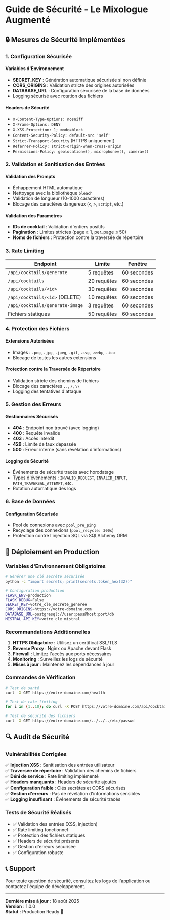 # Guide de Sécurité - Le Mixologue Augmenté

## 🔒 Mesures de Sécurité Implémentées

### 1. Configuration Sécurisée

#### Variables d'Environnement
- **SECRET_KEY** : Génération automatique sécurisée si non définie
- **CORS_ORIGINS** : Validation stricte des origines autorisées
- **DATABASE_URL** : Configuration sécurisée de la base de données
- Logging sécurisé avec rotation des fichiers

#### Headers de Sécurité
- `X-Content-Type-Options: nosniff`
- `X-Frame-Options: DENY`
- `X-XSS-Protection: 1; mode=block`
- `Content-Security-Policy: default-src 'self'`
- `Strict-Transport-Security` (HTTPS uniquement)
- `Referrer-Policy: strict-origin-when-cross-origin`
- `Permissions-Policy: geolocation=(), microphone=(), camera=()`

### 2. Validation et Sanitisation des Entrées

#### Validation des Prompts
- Échappement HTML automatique
- Nettoyage avec la bibliothèque `bleach`
- Validation de longueur (10-1000 caractères)
- Blocage des caractères dangereux (`<`, `>`, `script`, etc.)

#### Validation des Paramètres
- **IDs de cocktail** : Validation d'entiers positifs
- **Pagination** : Limites strictes (page ≥ 1, per_page ≤ 50)
- **Noms de fichiers** : Protection contre la traversée de répertoire

### 3. Rate Limiting

| Endpoint | Limite | Fenêtre |
|----------|--------|----------|
| `/api/cocktails/generate` | 5 requêtes | 60 secondes |
| `/api/cocktails` | 20 requêtes | 60 secondes |
| `/api/cocktails/<id>` | 30 requêtes | 60 secondes |
| `/api/cocktails/<id>` (DELETE) | 10 requêtes | 60 secondes |
| `/api/cocktails/generate-image` | 3 requêtes | 60 secondes |
| Fichiers statiques | 50 requêtes | 60 secondes |

### 4. Protection des Fichiers

#### Extensions Autorisées
- Images : `.png`, `.jpg`, `.jpeg`, `.gif`, `.svg`, `.webp`, `.ico`
- Blocage de toutes les autres extensions

#### Protection contre la Traversée de Répertoire
- Validation stricte des chemins de fichiers
- Blocage des caractères `..`, `/`, `\\`
- Logging des tentatives d'attaque

### 5. Gestion des Erreurs

#### Gestionnaires Sécurisés
- **404** : Endpoint non trouvé (avec logging)
- **400** : Requête invalide
- **403** : Accès interdit
- **429** : Limite de taux dépassée
- **500** : Erreur interne (sans révélation d'informations)

#### Logging de Sécurité
- Événements de sécurité tracés avec horodatage
- Types d'événements : `INVALID_REQUEST`, `INVALID_INPUT`, `PATH_TRAVERSAL_ATTEMPT`, etc.
- Rotation automatique des logs

### 6. Base de Données

#### Configuration Sécurisée
- Pool de connexions avec `pool_pre_ping`
- Recyclage des connexions (`pool_recycle: 300s`)
- Protection contre l'injection SQL via SQLAlchemy ORM

## 🚀 Déploiement en Production

### Variables d'Environnement Obligatoires

```bash
# Générer une clé secrète sécurisée
python -c "import secrets; print(secrets.token_hex(32))"

# Configuration production
FLASK_ENV=production
FLASK_DEBUG=False
SECRET_KEY=votre_cle_secrete_generee
CORS_ORIGINS=https://votre-domaine.com
DATABASE_URL=postgresql://user:pass@host:port/db
MISTRAL_API_KEY=votre_cle_mistral
```

### Recommandations Additionnelles

1. **HTTPS Obligatoire** : Utilisez un certificat SSL/TLS
2. **Reverse Proxy** : Nginx ou Apache devant Flask
3. **Firewall** : Limitez l'accès aux ports nécessaires
4. **Monitoring** : Surveillez les logs de sécurité
5. **Mises à jour** : Maintenez les dépendances à jour

### Commandes de Vérification

```bash
# Test de santé
curl -X GET https://votre-domaine.com/health

# Test de rate limiting
for i in {1..10}; do curl -X POST https://votre-domaine.com/api/cocktails/generate; done

# Test de sécurité des fichiers
curl -X GET https://votre-domaine.com/../../../etc/passwd
```

## 🔍 Audit de Sécurité

### Vulnérabilités Corrigées

✅ **Injection XSS** : Sanitisation des entrées utilisateur  
✅ **Traversée de répertoire** : Validation des chemins de fichiers  
✅ **Déni de service** : Rate limiting implémenté  
✅ **Headers manquants** : Headers de sécurité ajoutés  
✅ **Configuration faible** : Clés secrètes et CORS sécurisés  
✅ **Gestion d'erreurs** : Pas de révélation d'informations sensibles  
✅ **Logging insuffisant** : Événements de sécurité tracés  

### Tests de Sécurité Réalisés

- ✅ Validation des entrées (XSS, injection)
- ✅ Rate limiting fonctionnel
- ✅ Protection des fichiers statiques
- ✅ Headers de sécurité présents
- ✅ Gestion d'erreurs sécurisée
- ✅ Configuration robuste

## 📞 Support

Pour toute question de sécurité, consultez les logs de l'application ou contactez l'équipe de développement.

---

**Dernière mise à jour** : 18 août 2025  
**Version** : 1.0.0  
**Statut** : Production Ready 🚀